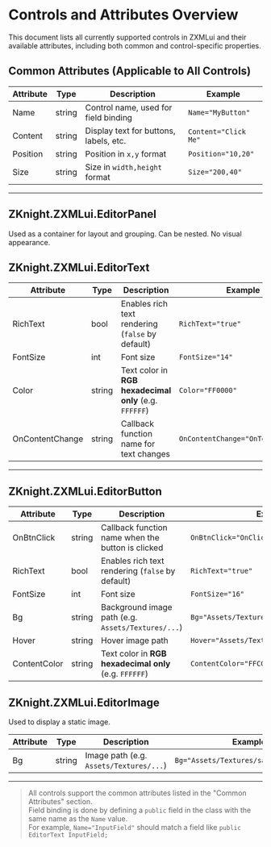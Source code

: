 # Controls and Attributes Overview

This document lists all currently supported controls in ZXMLui and their available attributes, including both common and control-specific properties.

## Common Attributes (Applicable to All Controls)

| Attribute | Type   | Description                          | Example                          |
|-----------|--------|--------------------------------------|----------------------------------|
| Name      | string | Control name, used for field binding | `Name="MyButton"`               |
| Content   | string | Display text for buttons, labels, etc.| `Content="Click Me"`            |
| Position  | string | Position in `x,y` format              | `Position="10,20"`              |
| Size      | string | Size in `width,height` format         | `Size="200,40"`                 |

---

## ZKnight.ZXMLui.EditorPanel

Used as a container for layout and grouping. Can be nested. No visual appearance.

## ZKnight.ZXMLui.EditorText

| Attribute       | Type   | Description                                        | Example                                  |
|-----------------|--------|----------------------------------------------------|------------------------------------------|
| RichText        | bool   | Enables rich text rendering (`false` by default)   | `RichText="true"`                        |
| FontSize        | int    | Font size                                          | `FontSize="14"`                          |
| Color           | string | Text color in **RGB hexadecimal only** (e.g. `FFFFFF`) | `Color="FF0000"`                          |
| OnContentChange | string | Callback function name for text changes            | `OnContentChange="OnTextChanged"`        |

---

## ZKnight.ZXMLui.EditorButton

| Attribute      | Type   | Description                                        | Example                                       |
|----------------|--------|----------------------------------------------------|-----------------------------------------------|
| OnBtnClick     | string | Callback function name when the button is clicked | `OnBtnClick="OnClickHandler"`                |
| RichText       | bool   | Enables rich text rendering (`false` by default)   | `RichText="true"`                            |
| FontSize       | int    | Font size                                          | `FontSize="16"`                              |
| Bg             | string | Background image path (e.g. `Assets/Textures/...`) | `Bg="Assets/Textures/button_bg.png"`         |
| Hover          | string | Hover image path                                   | `Hover="Assets/Textures/button_hover.png"`   |
| ContentColor   | string | Text color in **RGB hexadecimal only** (e.g. `FFFFFF`) | `ContentColor="FFCC00"`                      |

## ZKnight.ZXMLui.EditorImage

Used to display a static image.

| Attribute | Type   | Description                            | Example                                   |
|-----------|--------|----------------------------------------|-------------------------------------------|
| Bg        | string | Image path (e.g. `Assets/Textures/...`) | `Bg="Assets/Textures/sample_icon.png"`    |

---

> All controls support the common attributes listed in the "Common Attributes" section.  
> Field binding is done by defining a `public` field in the class with the same name as the `Name` value.  
> For example, `Name="InputField"` should match a field like `public EditorText InputField;`